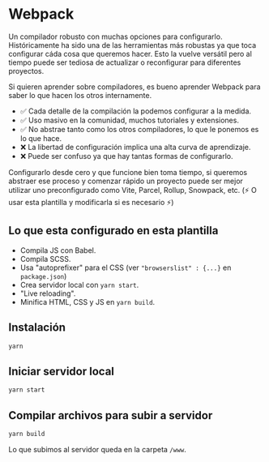 # Webpack

Un compilador robusto con muchas opciones para configurarlo. Históricamente ha sido una de las herramientas más robustas ya que toca configurar cáda cosa que queremos hacer. Esto la vuelve versátil pero al tiempo puede ser tediosa de actualizar o reconfigurar para diferentes proyectos.

Si quieren aprender sobre compiladores, es bueno aprender Webpack para saber lo que hacen los otros internamente.

- :white_check_mark: Cada detalle de la compilación la podemos configurar a la medida.
- :white_check_mark: Uso masivo en la comunidad, muchos tutoriales y extensiones.
- :white_check_mark: No abstrae tanto como los otros compiladores, lo que le ponemos es lo que hace.
- :x: La libertad de configuración implica una alta curva de aprendizaje.
- :x: Puede ser confuso ya que hay tantas formas de configurarlo.

Configurarlo desde cero y que funcione bien toma tiempo, si queremos abstraer ese proceso y comenzar rápido un proyecto puede ser mejor utilizar uno preconfigurado como Vite, Parcel, Rollup, Snowpack, etc. (:zap: O usar esta plantilla y modificarla si es necesario :zap:)

## Lo que esta configurado en esta plantilla

- Compila JS con Babel.
- Compila SCSS.
- Usa "autoprefixer" para el CSS (ver `"browserslist" : {...}` en `package.json`)
- Crea servidor local con `yarn start`.
- "Live reloading".
- Minifica HTML, CSS y JS en `yarn build`.

## Instalación

```bash
yarn
```

## Iniciar servidor local

```bash
yarn start
```

## Compilar archivos para subir a servidor

```bash
yarn build
```

Lo que subimos al servidor queda en la carpeta `/www`.
